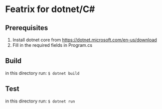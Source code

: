 # Featrix for dotnet/C#

## Prerequisites
1. Install dotnet core from https://dotnet.microsoft.com/en-us/download
2. Fill in the required fields in Program.cs

## Build
in this directory run:
`$ dotnet build`

## Test
in this directory run:
`$ dotnet run`